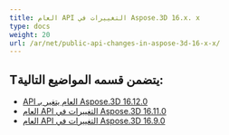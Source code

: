 ```yaml
---
title: العام API التغييرات في Aspose.3D 16.x. x
type: docs
weight: 20
url: /ar/net/public-api-changes-in-aspose-3d-16-x-x/
---
```

##  **Tيتضمن قسمه المواضيع التالية:**
- [API العام يتغير بـ Aspose.3D 16.12.0](/3d/ar/net/public-api-changes-in-aspose-3d-16-12-0-html/)
- [العام API التغييرات في Aspose.3D 16.11.0](/3d/ar/net/public-api-changes-in-aspose-3d-16-11-0-html/)
- [العام API التغييرات في Aspose.3D 16.9.0](/3d/ar/net/public-api-changes-in-aspose-3d-16-9-0-html/)
